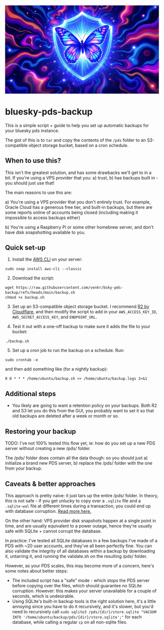 ![alt text](docs/image.png)

# bluesky-pds-backup

This is a simple script + guide to help you set up automatic backups for your bluesky pds instance.

The gist of this is to `tar` and copy the contents of the `/pds` folder to an S3-compatible object storage bucket, based on a cron schedule.

## When to use this?

This isn't the greatest solution, and has some drawbacks we'll get to in a bit.
If you're using a VPS provider that you: a) trust, b) has backups built in - you should just use that! 

The main reasons to use this are:

a) You're using a VPS provider that you don't entirely trust. For example, Oracle Cloud has a generous free tier, and built-in backups, but there are some reports online of accounts being closed (including making it impossible to access backups either)

b) You're using a Raspberry Pi or some other homebrew server, and don't have disk snapshotting available to you.

## Quick set-up

1. Install the [AWS CLI](https://docs.aws.amazon.com/cli/latest/userguide/getting-started-install.html) on your server:
```
sudo snap install aws-cli --classic
```

2. Download the script:
```
wget https://raw.githubusercontent.com/venkr/bsky-pds-backup/refs/heads/main/backup.sh
chmod +x backup.sh
```

3. Set up an S3-compatible object storage bucket. I recommend [R2 by Cloudflare](https://developers.cloudflare.com/r2/), and then modify the script to add in your `AWS_ACCESS_KEY_ID`, `AWS_SECRET_ACCESS_KEY`, and `ENDPOINT_URL`.

4. Test it out with a one-off backup to make sure it adds the file to your bucket:
```
./backup.sh
```

5. Set up a cron job to run the backup on a schedule. Run:
```
sudo crontab -e
```

and then add something like (for a nightly backup):
```
0 0 * * * /home/ubuntu/backup.sh >> /home/ubuntu/backup.logs 2>&1
```

## Additional steps

- You likely are going to want a retention policy on your backups. Both R2 and S3 let you do this from the GUI, you probably want to set it so that old backups are deleted after a week or month or so. 


## Restoring your backup

TODO: I've not 100% tested this flow yet, ie: how do you set up a new PDS server without creating a new /pds/ folder.

The /pds/ folder does contain all the data though: so you should just a) initialize a brand new PDS server, b) replace the /pds/ folder with the one from your backup.

## Caveats & better approaches

This approach is pretty naive: it just tars up the entire /pds/ folder. 
In theory, this is not safe - if you get unlucky to copy over a `.sqlite` file and a `.sqlite-wal` file at different times during a transaction, you could end up with database corruption. [Read more here.](https://www.sqlite.org/howtocorrupt.html)

On the other hand: VPS provider disk snapshots happen at a single point in time, and are usually equivalent to a power outage, hence they're usually safe with SQLite + cannot corrupt the database.

In practice: I've tested all SQLite databases in a few backups I've made of a PDS with ~20 user accounts, and they've all been perfectly fine. You can also validate the integrity of all databases within a backup by downloading it, untarring it, and running the validate.sh on the resulting /pds/ folder.

However, as your PDS scales, this may become more of a concern, here's some notes about better steps:
- The included script has a "safe" mode - which stops the PDS server before copying over the files, which should guarantee no SQLite corruption. However: this makes your server unavailable for a couple of seconds, which is undesirable.
- Using SQLite's built-in backup tools is the right solution here, it's a little annoying since you have to do it recursively, and it's slower, but you'd need to recursively call `sudo sqlite3 /pds/{dir}/store.sqlite "VACUUM INTO '/home/ubuntu/backup/pds/{dir}/store.sqlite';"` for each database, while calling a regular `cp` on all non-sqlite files.

